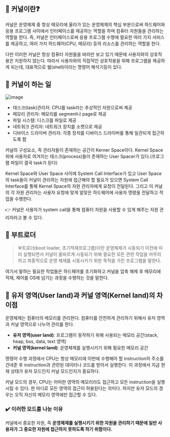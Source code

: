 ## **🔎 커널이란❓**

커널은 운영체제 중 항상 메모리에 올라가 있는 운영체제의 핵심 부분으로써 하드웨어와 응용 프로그램 사이에서 인터페이스를 제공하는 역할을 하며 컴퓨터 자원들을 관리하는 역할을 한다. 즉, 커널은 인터페이스로써 응용 프로그램 수행에 필요한 여러 가지 서비스를 제공하고, 여러 가지 하드웨어(CPU, 메모리) 등의 리소스를 관리하는 역할을 한다.

다만 이러한 커널은 항상 컴퓨터 자원들을 바라만 보고 있기 때문에 사용자와의 상호작용은 지원하지 않는다. 따라서 사용자와의 직접적인 상호작용을 위해 프로그램을 제공하게 되는데, 대표적으로 쉘(shell)이라는 명령어 해석기등이 있다.

## **🔎 커널이 하는 일**

![image](https://user-images.githubusercontent.com/96826217/212083705-c18b6306-929f-4acf-bb66-1a9313ee00ba.png)


-   태스크(task)관리자: CPU를 task라는 추상적인 자원으로써 제공
-   메모리 관리자: 메모리를 segment나 page로 제공
-   파일 시스템: 디스크를 파일로 제공
-   네트워크 관리자: 네트워크 장치를 소켓으로 제공
-   디바이스 드라이버 관리자: 각종 장치를 디바이스 드라이버를 통해 일관되게 접근하도록 함

커널의 구성요소, 즉 관리자들이 존재하는 공간이 Kerner Space이다. Kernel Space 위에 사용자로 여겨지는 태스크(process)들이 존재하는 User Spacer가 있다.(프로그램 파일이 결국 task가 된다)

Kernel Space와 User Space 사이에 System Call Interface가 있고 User Space의 task들이 커널이 관리하는 자원에 접근해야 할 필요가 있으면 System Call Interface를 통해 Kernel Space의 자원 관리자에게 요청이 전달된다. 그리고 이 커널의 각 자원 관리자는 사용자 요청에 맞게 알맞은 하드웨어에 사용자 명령을 전달하고 작업을 수행한다.

👉 커널은 사용자가 system call을 통해 컴퓨터 자원을 사용할 수 있게 해주는 자원 관리자라고 볼 수 있다.

## **🔎 부트로더**

> 부트로더(boot loader, 초기적재프로그램)이란 운영체제가 시동되기 이전에 미리 실행되면서 커널이 올바르게 시동되기 위해 필요한 모든 관련 작업을 마무리하고 최종적으로 운영 체제를 시동시키기 위한 목적을 가진 프로그램을 말한다.

여기서 말하는 필요한 작업들은 하드웨어를 초기화하고 커널을 압축 해제 후 메모리에 적재, 제어를 OS에 넘기는 과정을 수행하는 것을 말한다.

## **🔎 유저 영역(User land)과 커널 영역(Kernel land)의 차이점**

운영체제는 컴퓨터의 메모리를 관리한다. 컴퓨터를 안전하게 관리하기 위해서 유저 영역과 커널 영역으로 나누어 관리를 한다.

-   **유저 영역(user land)**: 프로그램이 동작하기 위해 사용되는 메모리 공간(stack, heap, bss, data, text 영역)
-   **커널 영역(kernel land)**: 운영체제를 실행시키기 위해 필요한 메모리 공간

명령어 수행 과정에서 CPU는 항상 메모리에 이번에 수행해야 할 instruction의 주소를 건네준 후 instruction과 관련된 데이터나 코드를 받아서 실행한다. 이 과정에서 지금 현재 상태가 유저 모드인지 커널 모드인지가 중요하다.

커널 모드의 경우, CPU는 어떠한 영역의 메모리라도 접근하고 모든 instruction을 실행시킬 수 있다. 한 마디로 모든 영역의 접근이 허용된다는 의미다. 하지만 유저 모드의 경우는 오직 자신의 메모리 영역에만 접근할 수 있다.

### ✔️ 이러한 모드를 나눈 이유

커널에서 중요한 자원, 즉 **운영체제를 실행시키기 위한 자원을 관리하기 때문에 일반 사용자가 그 중요한 자원에 접근하지 못하도록 하기 위함이다.**

